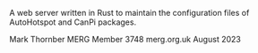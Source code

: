 A web server written in Rust to maintain the configuration files of AutoHotspot and CanPi packages.

Mark Thornber
MERG Member 3748
merg.org.uk
August 2023
